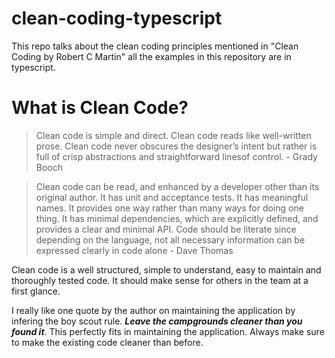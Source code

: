 # clean-coding-typescript
This repo talks about the clean coding principles mentioned in "Clean Coding by Robert C Martin" all the examples in this repository are in typescript.

# What is Clean Code?
> Clean code is simple and direct. Clean code reads like well-written prose. Clean code never obscures the designer’s intent but rather is full of crisp abstractions and straightforward linesof control. - Grady Booch

> Clean code can be read, and enhanced by a developer other than its original author. It has unit and acceptance tests. It has meaningful names. It provides one way rather than many ways for doing one thing. It has minimal dependencies, which are explicitly defined, and provides a clear and minimal API. Code should be literate since depending on the language, not all necessary information can be expressed clearly in code alone - Dave Thomas

Clean code is a well structured, simple to understand, easy to maintain and thoroughly tested code. It should make sense for others in the team at a first glance. 

I really like one quote by the author on maintaining the application by infering the boy scout rule. **_Leave the campgrounds cleaner than you found it_**. This perfectly fits in maintaining the application. Always make sure to make the existing code cleaner than before.



